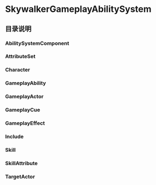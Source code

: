 # SkywalkerGameplayAbilitySystem

## 目录说明

### AbilitySystemComponent

### AttributeSet

### Character

### GameplayAbility

### GameplayActor

### GameplayCue

### GameplayEffect

### Include

### Skill

### SkillAttribute

### TargetActor
